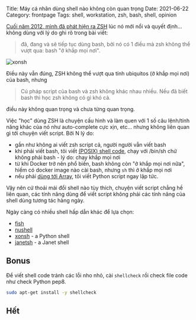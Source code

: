 Title: Máy cá nhân dùng shell nào không còn quan trọng
Date: 2021-06-22
Category: frontpage
Tags: shell, workstation, zsh, bash, shell, opinion

[Cuối năm 2012, mình đã phát hiện ra ZSH](https://www.familug.org/2012/12/zsh-va-bash.html)
lúc nó mới nổi và quyết định...
không dùng với lý do ghi rõ trong bài viết:

> đã, đang và sẽ tiếp tục dùng bash, bởi nó có 1 điều mà zsh không thể vượt
> qua: bash "ở khắp mọi nơi".

![xonsh](https://xon.sh/_static/landing2/images/conch_ascii.png)

Điều này vẫn đúng, ZSH không thể vượt qua tính ubiquitos (ở khắp mọi nơi) của
bash, nhưng

> Cú pháp script của bash và zsh không khác nhau nhiều. Nếu đã biết bash thì
> học zsh không có gì khó cả.

điều này không quan trọng và chưa từng quan trọng.

Việc "học" dùng ZSH là chuyện cấu hình và làm quen với 1 số câu lệnh/tính năng
khác của nó như auto-complete cực xịn, etc...
nhưng không liên quan gì tới chuyện viết script. Bởi N lý do:

- gần như không ai viết zsh script cả, người người vẫn viết bash
- khi phải viết bash, tôi viết [(POSIX) shell code](https://pubs.opengroup.org/onlinepubs/9699919799/utilities/V3_chap02.html), chạy với /bin/sh chứ không
phải bash - lý do: chạy khắp mọi nơi
- từ khi Docker trở nên phổ biến, bash không còn "ở khắp mọi nơi nữa", hiếm
có docker image nào cài bash, nhưng `sh` thì ở khắp mọi nơi
- nếu phải [dùng tới Array](https://stackoverflow.com/a/35385978/807703),
tôi viết Python script ngay lập tức.

Vậy nên cứ thoải mái đổi shell nào tùy thích, chuyện viết script chẳng hề liên
quan, các tính năng dùng để viết script không phải các tính năng của shell dùng
tương tác hàng ngày.

Ngày càng có nhiều shell hấp dẫn khác để lựa chọn:

- [fish](https://fishshell.com/)
- [nushell](https://www.nushell.sh/)
- [xonsh](https://xon.sh/) - a Python shell
- [janetsh](https://janet-shell.org/) - a Janet shell

## Bonus
Để viết shell code tránh các lỗi nho nhỏ, cài `shellcheck` rồi check file code
như check Python pep8.

```sh
sudo apt-get install -y shellcheck
```

## Hết
